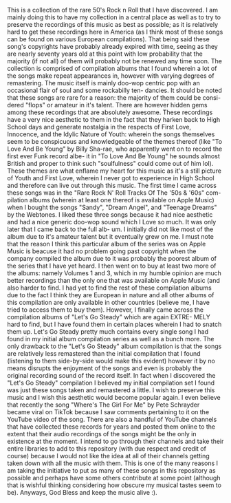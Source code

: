 This is a collection of the rare 50's Rock n Roll that I have discovered. I am mainly doing this to have 
my collection in a central place as well as to try to preserve the recordings of this music as best as 
possible; as it is relatively hard to get these recordings here in America (as I think most of these 
songs can be found on various European compilations). 
 That being said these song's copyrights have probably already expired with time, seeing as they are nearly 
 seventy years old at this point with low probability that the majority (if not all) of them will probably 
 not be renewed any time soon. The collection is comprised of compilation albums that I found wherein a lot 
 of the songs make repeat appearances in, however with varying degrees of remastering. 
  The music itself is mainly doo-wop centric pop with an occasional flair of soul and some rockabilly ten- 
  dancies. It should be noted that these songs are rare for a reason: the majority of them could be consi- 
  dered "flops" or amateur in it's talent. There are however hidden gems among these recordings that are 
  absolutely awesome. 
   These recordings have a very nice aesthetic to them in the fact that they harken back to High School 
   days and generate nostalgia in the respects of First Love, Innocence, and the Idylic Nature of Youth: 
   wherein the songs themselves seem to be conspicuous and knowledgeable of the themes thereof (like "To 
   Love And Be Young" by Billy Sha-rae, who apparently went on to record the first ever Funk record albe- 
   it in "To Love And Be Young" he sounds almost British and proper to think such "soulfulness" could come 
   out of him lol). These themes are what enflame my heart for this music as it's a still picture of Youth 
   and First Love, wherein I never got to experience in High School and therefore can live out through this 
   music. 
    The first time I came across these songs was in the "Rare Rock N' Roll Tracks Of The '50s & '60s" com- 
    pilation albums (wherein at least one thereof is available on Apple Music) when I bought the songs "Sandy", 
    "Dream Angel", and "Teenage Dreams" by the Webtones. I liked these three songs because it had nice aesthetic 
    and had a nice generic doo-wop sound which I Love so much. It was only later that I came back to the full alb- 
    um. I initially did not like most of the album due to it's amateur talent but it eventually grew on me. I must 
    note that the reason I think this particular album of the series was on Apple Music is beacuse it had no problem 
    going past copyright when the company compiled the album due to it was probably the poorest album of the series 
    that I have yet heard. 
     I then went on to buy at least two more of the albums: namely Volumes 1 and 3, which in my humble opinion 
     are much better recordings than the only one that was available on Apple Music (and also harder to find. I had 
     yet to find the rest of these compilation albums due to the fact I think they are European in nature and all 
     other albums of this compilation are only available in other countries (believe me, I have tried to access them 
     to buy them). However, I finally came across the compilation albums of "Let's Go Steady" which are again EXTRE- 
     MELY hard to find, but I have found them in certain places wherein I had to snatch them up. Let's Go Steady pretty 
     much contains every single song I had found in my initial album compilation series as well as a bunch more. The only 
     drawback to the "Let's Go Steady" album compilation is that the songs are relatively less remastered than the initial 
     compilation that I found (listening to them side-by-side would make this evident) however it by no means disrupts the 
     enjoyment of the songs and even is probably the original recording sound of the record itself. In fact when I discovered 
     the "Let's Go Steady" compilation I believed my initial compilation set I found was just these songs taken and remastered 
     a little. 
      I wish to preserve this music and I wish this aesthetic would become popular again. I even believe that recently the song 
      "Where's The Girl For Me" by Pete Schrayder became viral on TikTok because I saw comments pertaining to it on the YouTube 
      video of the song. There are also a handful of YouTube channels that have collected these records for years and posted them 
      online to the extent that their audio recordings of the songs might be the only in existence at the moment. I intend to go 
      through their channels and take their entire libraries to add to this repository (with due respect and credit of course) 
      because I would not like the idea at all of their channels getting taken down with all the music with them. This is one of 
      the many reasons I am taking the initiative to put as many of these songs in this repository as possible and perhaps have 
      some others contribute at some point (although that is wishful thinking considering how obscure my musical tastes seem to be). 
       Anyways, God Bless and keep the music alive :). 
      
    
